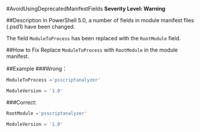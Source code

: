 ﻿#AvoidUsingDeprecatedManifestFields
**Severity Level: Warning**

##Description
In PowerShell 5.0, a number of fields in module manifest files (.psd1) have been changed.

The field `ModuleToProcess` has been replaced with the `RootModule` field.

##How to Fix
Replace `ModuleToProcess` with `RootModule` in the module manifest.

##Example
###Wrong：
``` PowerShell
ModuleToProcess ='psscriptanalyzer'

ModuleVersion = '1.0'
```

###Correct:
``` PowerShell
RootModule ='psscriptanalyzer'

ModuleVersion = '1.0'
```
